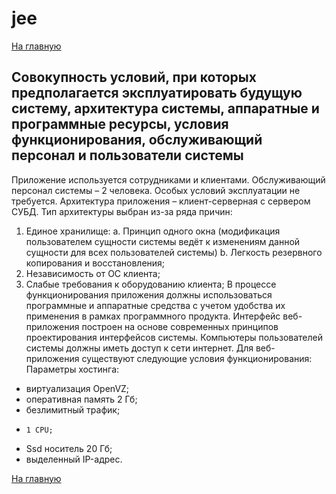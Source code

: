 # jee

[На главную](https://github.com/Shaloshvili/jee/ "На главную")

## Совокупность условий, при которых предполагается эксплуатировать будущую систему, архитектура системы, аппаратные и программные ресурсы, условия функционирования, обслуживающий персонал и пользователи системы

Приложение используется сотрудниками и клиентами. Обслуживающий персонал системы – 2 человека. Особых условий эксплуатации не требуется.
Архитектура приложения – клиент-серверная с сервером СУБД. Тип архитектуры выбран из-за ряда причин:
1.	Единое хранилище:
a.	Принцип одного окна (модификация пользователем сущности системы ведёт к изменениям данной сущности для всех пользователей системы) 
b.	Легкость резервного копирования и восстановления;
2.	Независимость от ОС клиента;
3.	Слабые требования к оборудованию клиента;
В процессе функционирования приложения должны использоваться программные и аппаратные средства с учетом удобства их применения в рамках программного продукта. Интерфейс веб-приложения построен на основе современных принципов проектирования интерфейсов системы.
Компьютеры пользователей системы должны иметь доступ к сети интернет.
Для веб-приложения существуют следующие условия функционирования:
Параметры хостинга:
+	виртуализация OpenVZ;
+	оперативная память 2 Гб;
+	безлимитный трафик;
+	  1 CPU;
+	Ssd носитель 20 Гб;
+	выделенный IP-адрес.


[На главную](https://github.com/Shaloshvili/jee/ "На главную")
